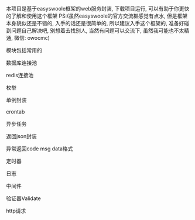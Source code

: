 本项目是基于easyswoole框架的web服务封装, 下载项目运行, 可以有助于你更快的了解和使用这个框架
PS:(虽然easyswoole的官方交流群感觉有点水, 但是框架本身貌似还是不错的, 入手的话还是很简单的, 所以建议入手这个框架的, 准备好碰到问题自己解决吧, 别想着去找别人, 当然有问题可以交流下, 虽然我可能也不太精通, 微信: owocmc)

模块包括常用的

数据库连接池

redis连接池

枚举

单例封装

crontab

异步任务

返回json封装

异常返回code msg data格式

定时器

日志

中间件

验证器Validate

http请求


